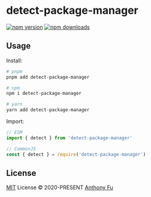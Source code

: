 # detect-package-manager

[![npm version][npm-version-src]][npm-version-href]
[![npm downloads][npm-downloads-src]][npm-downloads-href]

## Usage

Install:

```sh
# pnpm
pnpm add detect-package-manager

# npm
npm i detect-package-manager

# yarn
yarn add detect-package-manager
```

Import:

```js
// ESM
import { detect } from 'detect-package-manager'

// CommonJS
const { detect } = require('detect-package-manager')
```

## License

[MIT](./LICENSE) License © 2020-PRESENT [Anthony Fu](https://github.com/antfu)

<!-- Badges -->

[npm-version-src]: https://img.shields.io/npm/v/detect-package-manager?style=flat&colorA=18181B&colorB=F0DB4F
[npm-version-href]: https://npmjs.com/package/detect-package-manager
[npm-downloads-src]: https://img.shields.io/npm/dm/detect-package-manager?style=flat&colorA=18181B&colorB=F0DB4F
[npm-downloads-href]: https://npmjs.com/package/detect-package-manager
[license-href]: https://github.com/userquin/detect-package-manager/blob/main/LICENSE
